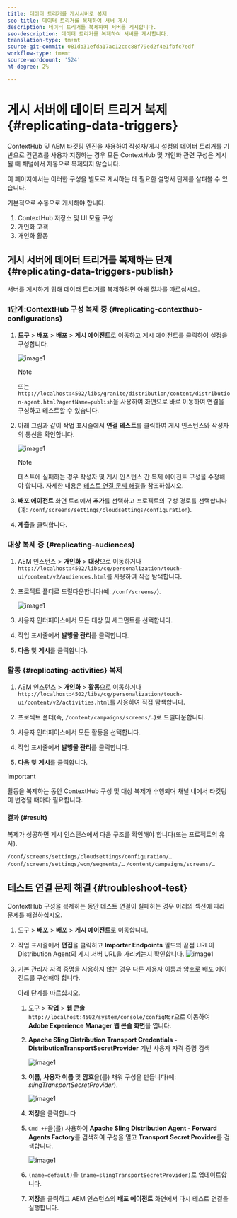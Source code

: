 ```yaml
---
title: 데이터 트리거를 게시서버로 복제
seo-title: 데이터 트리거를 복제하여 서버 게시
description: 데이터 트리거를 복제하여 서버를 게시합니다.
seo-description: 데이터 트리거를 복제하여 서버를 게시합니다.
translation-type: tm+mt
source-git-commit: 081db31efda17ac12cdc88f79ed2f4e1fbfc7edf
workflow-type: tm+mt
source-wordcount: '524'
ht-degree: 2%

---
```



# 게시 서버에 데이터 트리거 복제 {#replicating-data-triggers}

ContextHub 및 AEM 타깃팅 엔진을 사용하여 작성자/게시 설정의 데이터 트리거를 기반으로 컨텐츠를 사용자 지정하는 경우 모든 ContextHub 및 개인화 관련 구성은 게시될 때 채널에서 자동으로 복제되지 않습니다.

이 페이지에서는 이러한 구성을 별도로 게시하는 데 필요한 설명서 단계를 살펴볼 수 있습니다.

기본적으로 수동으로 게시해야 합니다.

1. ContextHub 저장소 및 UI 모듈 구성
1. 개인화 고객
1. 개인화 활동

## 게시 서버에 데이터 트리거를 복제하는 단계 {#replicating-data-triggers-publish}

서버를 게시하기 위해 데이터 트리거를 복제하려면 아래 절차를 따르십시오.

### 1단계:ContextHub 구성 복제 중 {#replicating-contexthub-configurations}

1. **도구** > **배포** > **배포** > **게시 에이전트**&#x200B;로 이동하고 게시 에이전트를 클릭하여 설정을 구성합니다.

   ![image1](/help/user-guide/assets/replicating-triggers/replicating-triggers1.png)

   >[!NOTE]
   >
   >또는 `http://localhost:4502/libs/granite/distribution/content/distribution-agent.html?agentName=publish`을 사용하여 화면으로 바로 이동하여 연결을 구성하고 테스트할 수 있습니다.

1. 아래 그림과 같이 작업 표시줄에서 **연결 테스트**&#x200B;를 클릭하여 게시 인스턴스와 작성자의 통신을 확인합니다.

   ![image1](/help/user-guide/assets/replicating-triggers/replicating-triggers2.png)

   >[!NOTE]
   >
   >테스트에 실패하는 경우 작성자 및 게시 인스턴스 간 복제 에이전트 구성을 수정해야 합니다. 자세한 내용은 [테스트 연결 문제 해결](/help/user-guide/replicating-data-triggers.md#troubleshoot-test)을 참조하십시오.

1. **배포 에이전트** 화면 트리에서 **추가**&#x200B;를 선택하고 프로젝트의 구성 경로를 선택합니다(예: `/conf/screens/settings/cloudsettings/configuration`).

1. **제출**&#x200B;을 클릭합니다.

### 대상 복제 중 {#replicating-audiences}

1. AEM 인스턴스 > **개인화** > **대상**&#x200B;으로 이동하거나 `http://localhost:4502/libs/cq/personalization/touch-ui/content/v2/audiences.html`를 사용하여 직접 탐색합니다.

1. 프로젝트 폴더로 드릴다운합니다(예: `/conf/screens/`).

   ![image1](/help/user-guide/assets/replicating-triggers/replicating-triggers10.png)

1. 사용자 인터페이스에서 모든 대상 및 세그먼트를 선택합니다.

1. 작업 표시줄에서 **발행물 관리**&#x200B;를 클릭합니다.

1. **다음** 및 **게시**&#x200B;를 클릭합니다.

### 활동 {#replicating-activities} 복제

1. AEM 인스턴스 > **개인화** > **활동**&#x200B;으로 이동하거나 `http://localhost:4502/libs/cq/personalization/touch-ui/content/v2/activities.html`를 사용하여 직접 탐색합니다.

1. 프로젝트 폴더(즉, `/content/campaigns/screens/…`)로 드릴다운합니다.

1. 사용자 인터페이스에서 모든 활동을 선택합니다.

1. 작업 표시줄에서 **발행물 관리**&#x200B;를 클릭합니다.

1. **다음** 및 **게시**&#x200B;를 클릭합니다.

>[!IMPORTANT]
>
>활동을 복제하는 동안 ContextHub 구성 및 대상 복제가 수행되며 채널 내에서 타깃팅이 변경될 때마다 필요합니다.

#### 결과 {#result}

복제가 성공하면 게시 인스턴스에서 다음 구조를 확인해야 합니다(또는 프로젝트의 유사).

`/conf/screens/settings/cloudsettings/configuration/…`
`/conf/screens/settings/wcm/segments/…`
`/content/campaigns/screens/…`

## 테스트 연결 문제 해결 {#troubleshoot-test}

ContextHub 구성을 복제하는 동안 테스트 연결이 실패하는 경우 아래의 섹션에 따라 문제를 해결하십시오.

1. 도구 > **배포** > **배포** > **게시 에이전트**&#x200B;로 이동합니다.

1. 작업 표시줄에서 **편집**&#x200B;을 클릭하고 **Importer Endpoints** 필드의 끝점 URL이 Distribution Agent의 게시 서버 URL을 가리키는지 확인합니다.
   ![image1](/help/user-guide/assets/replicating-triggers/replicating-triggers9.png)

1. 기본 관리자 자격 증명을 사용하지 않는 경우 다른 사용자 이름과 암호로 배포 에이전트를 구성해야 합니다.

   아래 단계를 따르십시오.

   1. 도구 > **작업** > **웹 콘솔** `http://localhost:4502/system/console/configMgr`으로 이동하여 **Adobe Experience Manager 웹 콘솔 화면**&#x200B;을 엽니다.
   1. **Apache Sling Distribution Transport Credentials - DistributionTransportSecretProvider** 기반 사용자 자격 증명 검색

      ![image1](/help/user-guide/assets/replicating-triggers/replicating-triggers6.png)

   1. **이름**, **사용자 이름** 및 **암호**&#x200B;을(를) 채워 구성을 만듭니다(예: *slingTransportSecretProvider*).

      ![image1](/help/user-guide/assets/replicating-triggers/replicating-triggers7.png)

   1. **저장**&#x200B;을 클릭합니다
   1. `Cmd +F`을(를) 사용하여 **Apache Sling Distribution Agent - Forward Agents Factory**&#x200B;를 검색하여 구성을 열고 **Transport Secret Provider**&#x200B;를 검색합니다.

      ![image1](/help/user-guide/assets/replicating-triggers/replicating-triggers8.png)

   1. `(name=default)`을 `(name=slingTransportSecretProvider)`로 업데이트합니다.
   1. **저장**&#x200B;을 클릭하고 AEM 인스턴스의 **배포 에이전트** 화면에서 다시 테스트 연결을 실행합니다.

